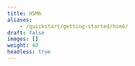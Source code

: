 ```yaml
---
title: HSM6
aliases:
    - /quickstart/getting-started/hsm6/
draft: false
images: []
weight: 40
headless: true
---
```

